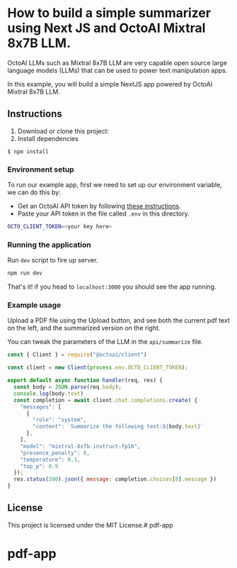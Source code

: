 # How to build a simple summarizer using Next JS and OctoAI Mixtral 8x7B LLM.

OctoAI LLMs such as Mixtral 8x7B LLM are very capable open source large language models (LLMs) that can be used to power text manipulation apps.

In this example, you will build a simple NextJS app powered by OctoAI Mixtral 8x7B LLM.

## Instructions

1. Download or clone this project:
2. Install dependencies

```
$ npm install
```


### Environment setup

To run our example app, first we need to set up our environment variable, we can do this by:

- Get an OctoAI API token by following [these instructions](https://octo.ai/docs/getting-started/how-to-create-octoai-api-token/).
- Paste your API token in the file called `.env` in this directory.

```bash
OCTO_CLIENT_TOKEN=<your key here>
```

### Running the application

Run `dev` script to fire up server.
```bash
npm run dev
```

That's it! if you head to `localhost:3000` you should see the app running.
### Example usage
Upload a PDF file using the Upload button, and see both the current pdf text on the left, and the summarized version on the right.

You can tweak the parameters of the LLM in the `api/summarize` file.

```js
const { Client } = require("@octoai/client")

const client = new Client(process.env.OCTO_CLIENT_TOKEN);

export default async function handler(req, res) {
  const body = JSON.parse(req.body);
  console.log(body.text)
  const completion = await client.chat.completions.create( {
    "messages": [
      {
        "role": "system",
        "content": `Summarize the following text:${body.text}`
      },
    ],
    "model": "mixtral-8x7b-instruct-fp16",
    "presence_penalty": 0,
    "temperature": 0.1,
    "top_p": 0.9
  });   
  res.status(200).json({ message: completion.choices[0].message })
}

```

## License

This project is licensed under the MIT License.# pdf-app
# pdf-app
